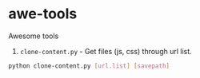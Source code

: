 # awe-tools
Awesome tools
1. `clone-content.py` - Get files (js, css) through url list.
```bash
python clone-content.py [url.list] [savepath]
```
